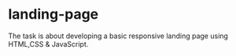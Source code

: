 # landing-page
The task is about developing a basic responsive landing page using HTML,CSS & JavaScript.
